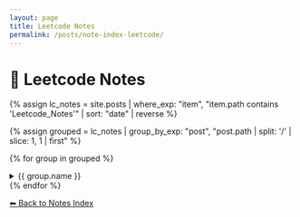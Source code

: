 ```yaml
---
layout: page
title: Leetcode Notes
permalink: /posts/note-index-leetcode/
---
```


# 📗 Leetcode Notes

{% assign lc_notes = site.posts | where_exp: "item", "item.path contains 'Leetcode_Notes'" | sort: "date" | reverse %}

{% assign grouped = lc_notes | group_by_exp: "post", "post.path | split: '/' | slice: 1, 1 | first" %}

{% for group in grouped %}
  <details>
    <summary>{{ group.name }}</summary>
    <ul>
      {% for post in group.items %}
        <li><a href="{{ post.url }}">{{ post.title }}</a></li>
      {% endfor %}
    </ul>
  </details>
{% endfor %}

<p><a href="/posts/">⬅ Back to Notes Index</a></p>